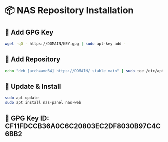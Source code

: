 # 📦 NAS Repository Installation

## 🔐 Add GPG Key
```bash
wget -qO - https://DOMAIN/KEY.gpg | sudo apt-key add -
```

## 📁 Add Repository
```bash
echo "deb [arch=amd64] https://DOMAIN/ stable main" | sudo tee /etc/apt/sources.list.d/nas-repo.list
```

## 🔄 Update & Install
```bash
sudo apt update
sudo apt install nas-panel nas-web
```

## 🔑 GPG Key ID: CF11FDCCB36A0C6C20803EC2DF8030B97C4C6BB2
